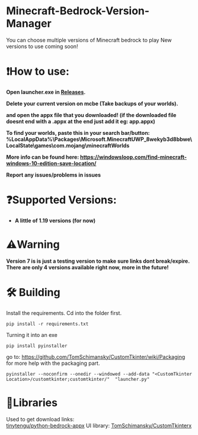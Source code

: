 
# Minecraft-Bedrock-Version-Manager
You can choose multiple versions of Minecraft bedrock to play
New versions to use coming soon!
<strong>
# ❗How to use:
Open  launcher.exe in [Releases](https://github.com/crystalvortex/Minecraft-Bedrock-Version-Manager/releases). </br>

Delete your current version on mcbe (Take backups of your worlds). </br>

and open the appx file that you downloaded! (if the downloaded file doesnt end with a .appx at the end just add it eg: app.appx) </br>

To find your worlds, paste this in your search bar/button: </br>
%LocalAppData%\Packages\Microsoft.MinecraftUWP_8wekyb3d8bbwe\LocalState\games\com.mojang\minecraftWorlds

More info can be found here: https://windowsloop.com/find-minecraft-windows-10-edition-save-location/ </br>

Report any issues/problems in issues

# ❓Supported Versions:
+ A little of 1.19 versions (for now)

# ⚠️Warning
Version 7 is is just a testing version to make sure links dont break/expire. There are only 4 versions available right now, more in the future!

</strong>


# 🛠️ Building
Install the requirements. Cd into the folder first. </br>
```
pip install -r requirements.txt
```
Turning it into an exe </br>
```
pip install pyinstaller
```
go to: https://github.com/TomSchimansky/CustomTkinter/wiki/Packaging for more help with the packaging part.
```
pyinstaller --noconfirm --onedir --windowed --add-data "<CustomTkinter Location>/customtkinter;customtkinter/"  "launcher.py"
```

# 📕Libraries
Used to get download links: </br>
[tinytengu/python-bedrock-appx](https://github.com/tinytengu/python-bedrock-appx)
UI library:
[TomSchimansky/CustomTkinterx](https://github.com/TomSchimansky/CustomTkinter)
